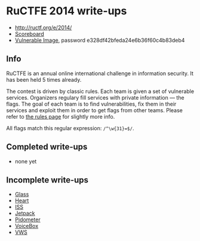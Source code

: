 # RuCTFE 2014 write-ups

* <http://ructf.org/e/2014/>
* [Scoreboard](http://monitor.e.ructf.org/)
* [Vulnerable Image](http://ructf.org/e/2014/RuCTFE2014.torrent), password e328df42bfeda24e6b36f60c4b83deb4

## Info

RuCTFE is an annual online international challenge in information security. It has been held 5 times already.

The contest is driven by classic rules. Each team is given a set of vulnerable services. Organizers regulary fill services with private information — the flags. The goal of each team is to find vulnerabilities, fix them in their services and exploit them in order to get flags from other teams. Please refer to [the rules page](http://ructf.org/e/2014/rules) for slightly more info.

All flags match this regular expression: `/^\w{31}=$/`.

## Completed write-ups

* none yet

## Incomplete write-ups

* [Glass](glass)
* [Heart](heart)
* [ISS](iss)
* [Jetpack](jetpack)
* [Pidometer](pidometer)
* [VoiceBox](voicebox)
* [VWS](vws)
